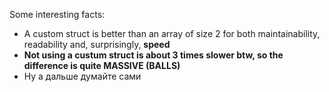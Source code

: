 Some interesting facts:

- A custom struct is better than an array of size 2 for both maintainability, readability and, surprisingly, **speed**
- **Not using a custum struct is about 3 times slower btw, so the difference is quite MASSIVE (BALLS)**
- Ну а дальше думайте сами